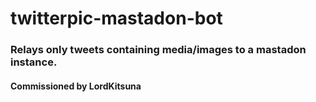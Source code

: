 # twitterpic-mastadon-bot

### Relays only tweets containing media/images to a mastadon instance.

#### Commissioned by LordKitsuna
